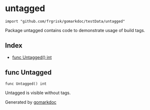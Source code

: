 <!-- Code generated by gomarkdoc. DO NOT EDIT -->

# untagged

	import "github.com/frgrisk/gomarkdoc/testData/untagged"

Package untagged contains code to demonstrate usage of build tags.

## Index

- [func Untagged\(\) int](<#Untagged>)


<a name="Untagged"></a>
## func Untagged

	func Untagged() int

Untagged is visible without tags.

Generated by [gomarkdoc](<https://github.com/frgrisk/gomarkdoc>)
